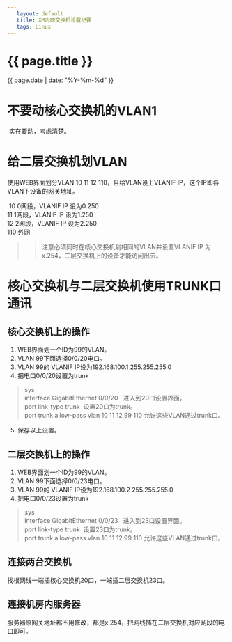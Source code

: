 ```yaml
---
   layout: default
   title: XM内网交换机设置纪要
   tags: Linux
---
```


# {{ page.title }}
{{ page.date | date: "%Y-%m-%d"  }}

# 不要动核心交换机的VLAN1
  实在要动，考虑清楚。

# 给二层交换机划VLAN
  使用WEB界面划分VLAN 10 11 12 110，且给VLAN设上VLANIF IP，这个IP即各VLAN下设备的网关地址。  
      
  10 0网段，VLANIF IP 设为0.250  
  11 1网段，VLANIF IP 设为1.250  
  12 2网段，VLANIF IP 设为2.250  
  110 外网  
>> 注意必须同时在核心交换机划相同的VLAN并设置VLANIF IP 为x.254，二层交换机上的设备才能访问出去。  
    
  
# 核心交换机与二层交换机使用TRUNK口通讯
## 核心交换机上的操作
1. WEB界面划一个ID为99的VLAN。
2. VLAN 99下面选择0/0/20电口。
3. VLAN 99的 VLANIF IP设为192.168.100.1 255.255.255.0
4. 把电口0/0/20设置为trunk

>sys  
>interface GigabitEthernet 0/0/20   进入到20口设置界面。    
>port link-type trunk  设置20口为trunk。    
>port trunk allow-pass vlan 10 11 12 99 110 允许这些VLAN通过trunk口。    

5. 保存以上设置。

## 二层交换机上的操作
1. WEB界面划一个ID为99的VLAN。  
2. VLAN 99下面选择0/0/23电口。
3. VLAN 99的 VLANIF IP设为192.168.100.2 255.255.255.0
4. 把电口0/0/23设置为trunk

>sys  
>interface GigabitEthernet 0/0/23   进入到23口设置界面。  
>port link-type trunk  设置23口为trunk。  
>port trunk allow-pass vlan 10 11 12 99 110 允许这些VLAN通过trunk口。


## 连接两台交换机
找根网线一端插核心交换机20口，一端插二层交换机23口。

## 连接机房内服务器
服务器原网关地址都不用修改，都是x.254，把网线插在二层交换机对应网段的电口即可。
